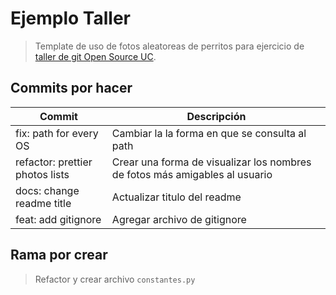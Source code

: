# Ejemplo Taller

> Template de uso de fotos aleatoreas de perritos para ejercicio de [taller de git Open Source UC](https://github.com/open-source-uc/talleres).

## Commits por hacer

| Commit | Descripción |
| --- | ---
| fix: path for every OS | Cambiar la la forma en que se consulta al path |
| refactor: prettier photos lists | Crear una forma de visualizar los nombres de fotos más amigables al usuario |
| docs: change readme title | Actualizar titulo del readme |
| feat: add gitignore | Agregar archivo de gitignore |

## Rama por crear

> Refactor y crear archivo `constantes.py`
